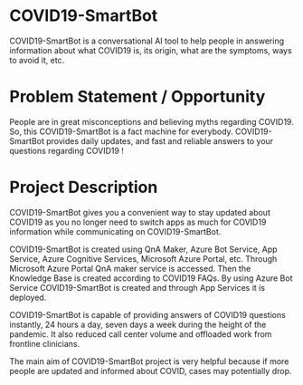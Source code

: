 # COVID19-SmartBot

COVID19-SmartBot is a conversational AI tool to help people in answering information about what COVID19 is, its origin, what are the symptoms, ways to avoid it, etc.

# Problem Statement / Opportunity

People are in great misconceptions and believing myths regarding COVID19. So, this COVID19-SmartBot is a fact machine for everybody. COVID19-SmartBot provides daily updates, and fast and reliable answers to your questions regarding COVID19 !

# Project Description

COVID19-SmartBot gives you a convenient way to stay updated about COVID19 as you no longer need to switch apps as much for COVID19 information while communicating on COVID19-SmartBot.

COVID19-SmartBot is created using QnA Maker, Azure Bot Service, App Service, Azure Cognitive Services, Microsoft Azure Portal, etc. Through Microsoft Azure Portal QnA maker service is accessed. Then the Knowledge Base is created according to COVID19 FAQs. By using Azure Bot Service COVID19-SmartBot is created and through App Services it is deployed.

COVID19-SmartBot is capable of providing answers of COVID19 questions instantly, 24 hours a day, seven days a week during the height of the pandemic. It also reduced call center volume and offloaded work from frontline clinicians.

The main aim of COVID19-SmartBot project is very helpful because if more people are updated and informed about COVID, cases may potentially drop.
